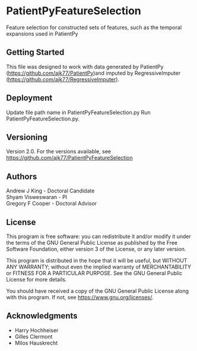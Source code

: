 # PatientPyFeatureSelection

Feature selection for constructed sets of features, such as the temporal expansions used in PatientPy

## Getting Started

This file was designed to work with data generated by PatientPy (https://github.com/ajk77/PatientPy)and imputed by RegressiveImputer (https://github.com/ajk77/RegressiveImputer).

## Deployment

Update file path name in PatientPyFeatureSelection.py
Run PatientPyFeatureSelection.py.<br />

## Versioning

Version 2.0. For the versions available, see https://github.com/ajk77/PatientPyFeatureSelection

## Authors

Andrew J King - Doctoral Candidate<br />
Shyam Visweswaran - PI<br />
Gregory F Cooper - Doctoral Advisor 

## License

This program is free software: you can redistribute it and/or modify
it under the terms of the GNU General Public License as published by
the Free Software Foundation, either version 3 of the License, or
any later version.

This program is distributed in the hope that it will be useful,
but WITHOUT ANY WARRANTY; without even the implied warranty of
MERCHANTABILITY or FITNESS FOR A PARTICULAR PURPOSE.  See the
GNU General Public License for more details.

You should have received a copy of the GNU General Public License
along with this program.  If not, see <https://www.gnu.org/licenses/>.

## Acknowledgments

* Harry Hochheiser
* Gilles Clermont
* Milos Hauskrecht 